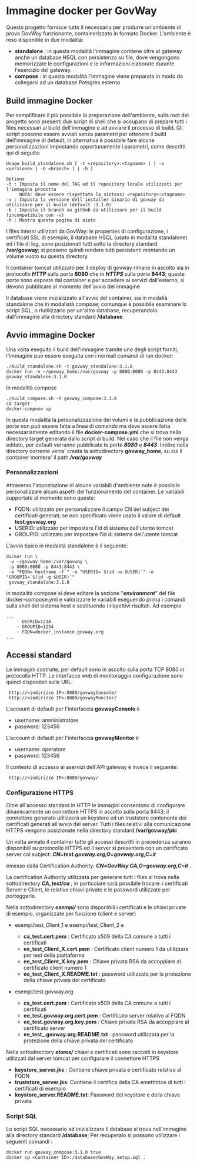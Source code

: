 # Immagine docker per GovWay

Questo progetto fornisce tutto il necessario per produrre un'ambiente di prova GovWay funzionante, containerizzato in formato Docker. L'ambiente è reso disponible in due modalità:
- **standalone** : in questa modalità l'immagine contiene oltre al gateway anche un database HSQL con persistenza su file, dove vengongono memorizzate le configurazioni e le informazioni elaborate durante l'esercizio del gateway.
- **compose** : in questa modalità l'immagine viene preparata in modo da collegarsi ad un database Potsgres esterno

## Build immagine Docker
Per semplificare il più possibile la preparazione dell'ambiente, sulla root del progetto sono presenti due script di shell che si occupano di prepare tutti i files necessari al build dell'immagine e ad avviare il processo di build. 
Gli script possono essere avviati senza parametri per ottenere il build dell'immagine di default; in alternativa è possibile fare alcune personalizzazioni impostando opportunamente i parametri, come descritti qui di seguito:

```
Usage build_standalone.sh [ -t <repository>:<tagname> | [ -v <versione> | -b <branch> ] | -h ]

Options
-t : Imposta il nome del TAG ed il repository locale utilizzati per l'immagine prodotta 
     NOTA: deve essere rispettata la sintassi <repository>:<tagname>
-v : Imposta la versione dell'installer binario di govway da utilizzare per il build (default :3.1.0)
-b : Imposta il branch su github da utilizzare per il build (incompatibile con -v)
-h : Mostra questa pagina di aiuto
```

I files interni utilizzati da GovWay: le properties di configurazione, i certificati SSL di esempio, il database HSQL (usato in modalita standalone) ed i file di log, sono posizionati tutti sotto la directory standard **/var/govway**; si possono quindi rendere tutti persistenti montando un volume vuoto su questa directory.
 
 Il container tomcat utilizzato per il deploy di govway rimane in ascolto sia in protocollo _**HTTP**_ sulla porta **8080** che in _**HTTPS**_ sulla porta **8443**; queste porte sono esposte dal container e per accedere ai servizi dall'esterno, si devono pubblicare al momento dell'avvio del immagine

Il database viene inizializzato all'avvio del container, sia in modalià standalone che in modaliatà compose; comunque è possibile esaminare lo script SQL, o riutilizzarlo per un'altro database, recuperandolo dall'immagine alla directory standard  **/database**.

## Avvio immagine Docker

Una volta eseguito il build dell'immagine tramite uno degli script forniti, l'immagine puo essere eseguita con i normali comandi di run docker:
```
./build_standalone.sh -t govway_standalone:3.1.0
docker run -v ~/govway_home:/var/govway -p 8080:8080 -p 8443:8443 govway_standalone:3.1.0
```

In modalità compose

```
./build_compose.sh -t govway_compose:3.1.0
cd target 
docker-compose up
```

In questa modalità la personalizzazione dei volumi e la pubblicazione delle porte non può essere fatta a linea di comando ma deve essere fatta necessariamente editando il file **docker-compose.yml** che si trova nella directory target generata dallo script di build.
Nel caso che il file non venga editato, per default verranno pubblicate le porte _**8080**_ e _**8443**_.
Inoltre nella directory corrente verra' creata la sottodirectory **govway_home**, su cui il container montera' il path _**/var/govway**_

### Personalizzazioni
Attraverso l'impostazione di alcune variabili d'ambiente note è possibile personalizzare alcuni aspetti del funzionamento del container. Le variabili supportate al momento sono queste:
* FQDN: utilizzato per personalizzare il campo CN del subject dei certificati generati; se non specificato viene usato il valore di default **test.govway.org**
* USERID: utilizzato per impostare l'id di sistema dell'utente tomcat
* GROUPID: utilizzato per impostare l'id di sistema dell'utente tomcat

L'avvio tipico in modalità standalone è il seguente:
```
docker run \
 -v ~/govway_home:/var/govway \
 -p 8080:8080 -p 8443:8443 \
 -e "FQDN=`hostname -f`" -e "USERID=`$(id -u $USER)`" -e "GROUPID=`$(id -g $USER)`"
 govway_standalone:3.1.0
```

in modalità compose si deve editare la sezione "_**environment**_" del file docker-compose.yml e valorizzare le variabili eseguendo prima i comandi sulla shell del sistema host e sostituendo i rispettivi risultati. Ad esempio
```
...
    - USERID=1234
    - GROUPID=1234
    - FQDN=docker_instance.govway.org
...
```

## Accessi standard
Le immagini costruite, per default sono in ascolto sulla porta TCP 8080 in protocollo HTTP. Le interfacce web di monitoraggio configurazione sono quindi disponibili sulle URL:
```
 http://<indirizzo IP>:8080/govwayConsole/
 http://<indirizzo IP>:8080/govwayMonitor/
```
L'account di default per l'interfaccia **govwayConsole** è
 * username: amministratore
 * password: 123456

L'account di default per l'interfaccia **govwayMonitor** è
 * username: operatore
 * password: 123456

Il contesto di accesso ai aservizi dell`API gateway è invece il seguente:
```
 http://<indirizzo IP>:8080/govway/
```

### Configurazione HTTPS
Oltre all´accesso standard in HTTP le immagini consentono di configurare dinamicamente un connettore HTTPS in ascolto sulla porta 8443; il connettore generato utilizzerà un keystore ed un truststore contenente dei certificati generati all`avvio del server. Tutti i files relativi alla comunicazione HTTPS vengono posizionate nella directory standard **/var/govway/pki**

Un volta avviato il container tutte gli accessi descritti in precedenza saranno disponibili su protocollo HTTPS ed il server si presenterà con un certificato server col subject: 
**_CN=test.govway.org,O=govway.org,C=it_** 

emesso dalla Certification Authority:
**_CN=GovWay CA,O=govway.org,C=it_** .

La certification Authority utilizzata per generare tutti i files si trova nella sottodirectory **_CA_test/ca_** ; in particolare sarà possibile trovare: i certificati Server e Client, le relative chiavi private e le password utilizzate per porteggerle. 

Nella sottodirectory _**esempi/**_ sono disponibili i certificati e le chiavi private di esempio, organizzate per funzione (client e server)
- esempi/test_Client_1 e esempi/test_Client_2 e 
  - **ca_test.cert.pem** : Certificato x509 della CA comune a tutti i certificati
  - **ee_test_Client_X.cert.pem** : Certificato client numero 1 da utilizzare per test della piattaforma
  - **ee_test_Client_X.key.pem** : Chiave privata RSA da accoppiare al certificato client numero 1
  - **ee_test_Client_X.README.txt** : password utilizzata per la protezione della chiave privata del certificato

- esempi/test.govway.org
  - **ca_test.cert.pem** : Certificato x509 della CA comune a tutti i certificati
  - **ee_test.govway.org.cert.pem** : Certificato server relativo al FQDN
  - **ee_test.govway.org.key.pem** : Chiave privata RSA da accoppiare al certificato server
  - **ee_test_.govway.org.README.txt** : password utilizzata per la protezione della chiave privata del certificato

Nella sottodirectory _**stores/**_ chiavi e certificati sono raccolti in keystore utilizzati dal server tomcat per configurare il connettore HTTPS
  - **keystore_server.jks** : Contiene chiave privata e certificato relativo al FQDN
  - **truststore_server.jks**: Contiene il certifica della CA emettitrice di tutti i certificati di esempio
  - **keystore_server.README.txt**: Password del keystore e della chiave privata

### Script SQL
Lo script SQL necessario ad inizializzare il database si trova nell'immagine alla directory standard **/database**; Per recuperalo si possono utilizzare i seguenti comandi :

```
docker run govway_compose:3.1.0 true
docker cp <Container ID>:/database/GovWay_setup.sql .
```


